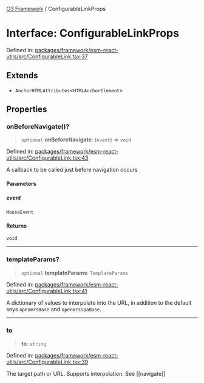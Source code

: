 [O3 Framework](../API.md) / ConfigurableLinkProps

# Interface: ConfigurableLinkProps

Defined in: [packages/framework/esm-react-utils/src/ConfigurableLink.tsx:37](https://github.com/openmrs/openmrs-esm-core/blob/main/packages/framework/esm-react-utils/src/ConfigurableLink.tsx#L37)

## Extends

- `AnchorHTMLAttributes`\<`HTMLAnchorElement`\>

## Properties

### onBeforeNavigate()?

> `optional` **onBeforeNavigate**: (`event`) => `void`

Defined in: [packages/framework/esm-react-utils/src/ConfigurableLink.tsx:43](https://github.com/openmrs/openmrs-esm-core/blob/main/packages/framework/esm-react-utils/src/ConfigurableLink.tsx#L43)

A callback to be called just before navigation occurs

#### Parameters

##### event

`MouseEvent`

#### Returns

`void`

***

### templateParams?

> `optional` **templateParams**: `TemplateParams`

Defined in: [packages/framework/esm-react-utils/src/ConfigurableLink.tsx:41](https://github.com/openmrs/openmrs-esm-core/blob/main/packages/framework/esm-react-utils/src/ConfigurableLink.tsx#L41)

A dictionary of values to interpolate into the URL, in addition to the default keys `openmrsBase` and `openmrsSpaBase`.

***

### to

> **to**: `string`

Defined in: [packages/framework/esm-react-utils/src/ConfigurableLink.tsx:39](https://github.com/openmrs/openmrs-esm-core/blob/main/packages/framework/esm-react-utils/src/ConfigurableLink.tsx#L39)

The target path or URL. Supports interpolation. See [[navigate]]
